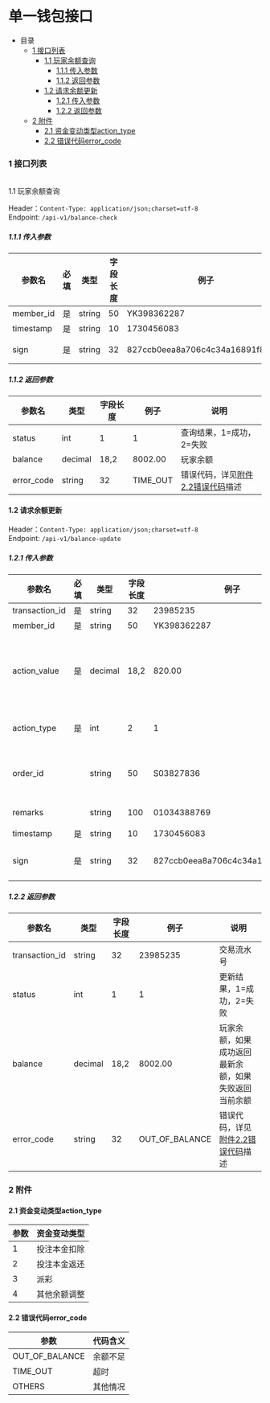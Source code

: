 # 单一钱包接口

- 目录
  + [1 接口列表](#1-----)
    + [1.1 玩家余额查询](#11-----)
      + [1.1.1 传入参数](#111-----)
      + [1.1.2 返回参数](#112-----)
    + [1.2 请求余额更新](#12-----)
      + [1.2.1 传入参数](#121-----)
      + [1.2.2 返回参数](#122-----)
  + [2 附件](#2-----)
    + [2.1 资金变动类型action_type](#21-----)
    + [2.2 错误代码error_code](#22-----)

### <span id="1-----">1 接口列表</span>
<br>
<span id="11-----">1.1 玩家余额查询</span>

Header：`Content-Type: application/json;charset=utf-8`
<br>
Endpoint: `/api-v1/balance-check`

##### <span id="111-----">1.1.1 传入参数</span>

| 参数名      | 必填 | 类型    | 字段长度 | 例子     | 说明                     |
| ----------- | ---- | ------- | -------- | -------- | ------------------------ |
| member_id   | 是   | string     | 50        | YK398362287        | 渠道玩家ID |
| timestamp  |  是   | string  | 10      |  1730456083   | 时间戳  |
| sign  |  是   | string  | 32    |  827ccb0eea8a706c4c34a16891f84e7b  | md5(member_id+timestamp+密钥)作为签名，确认请求的合法性     |

##### <span id="112-----">1.1.2 返回参数</span>

| 参数名 | 类型   | 字段长度 | 例子    | 说明                                         |
| ------ | ------ | -------- | ------- | -------------------------------------------- |
| status    | int | 1  |    1     | 查询结果，1=成功，2=失败 |
| balance    | decimal | 18,2   | 8002.00 | 玩家余额   |
| error_code    | string | 32      |  TIME_OUT  | 错误代码，详见[附件2.2错误代码](#22-----)描述  |

#### <span id="12-----">1.2 请求余额更新</span>

Header：`Content-Type: application/json;charset=utf-8`
<br>
Endpoint: `/api-v1/balance-update`

##### <span id="121-----">1.2.1 传入参数</span>

| 参数名      | 必填 | 类型    | 字段长度 | 例子     | 说明                     |
| ----------- | ---- | ------- | -------- | -------- | ------------------------ |
| transaction_id       | 是   | string  | 32       |     23985235     | 交易流水号       |
| member_id   | 是   | string     | 50        | YK398362287        | 渠道玩家ID |
| action_value     | 是   | decimal | 18,2    | 820.00  | 资金变动的金额，正数代表增加，负数代表扣减，例如100代表余额增加100，-200代表余额扣减200  |
| action_type | 是   | int | 2    | 1  | 资金变动类型，详见[附件2.1资金变动类型](#21-----)描述      |
| order_id |    | string | 50    | S03827836  | 订单号，如涉及投注订单则传入订单号；如果不涉及订单，可能为空    |
| remarks |    | string | 100    | 01034388769  | 备注，如资金变动类型为余额调整则为空   |
| timestamp  |   是   | string  | 10      |  1730456083   | 时间戳  |
| sign  |  是   | string  | 32    |  827ccb0eea8a706c4c34a16891f84e7b  | md5(a+b+c+d+g+密钥)作为签名，确认请求的合法性     |

##### <span id="122-----">1.2.2 返回参数</span>

| 参数名 | 类型   | 字段长度 | 例子    | 说明                                         |
| ------ | ------ | -------- | ------- | -------------------------------------------- |
| transaction_id         | string  | 32      |  23985235     | 交易流水号       |
| status    | int | 1  |    1     | 更新结果，1=成功，2=失败 |
| balance    | decimal | 18,2   | 8002.00 | 玩家余额，如果成功返回最新余额，如果失败返回当前余额   |
| error_code    | string | 32      |  OUT_OF_BALANCE  | 错误代码，详见[附件2.2错误代码](#22-----)描述  |

### <span id="2-----">2 附件</span>

#### <span id="21-----">2.1 资金变动类型action_type</span>

| 参数   | 资金变动类型     |
| ---- | -------- |
| 1    | 投注本金扣除 |
| 2    | 投注本金返还 |
| 3    | 派彩 |
| 4    | 其他余额调整 |

#### <span id="22-----">2.2 错误代码error_code</span>

| 参数   | 代码含义     |
| ---- | -------- |
| OUT_OF_BALANCE | 余额不足 |
| TIME_OUT | 超时 |
| OTHERS  | 其他情况 |
